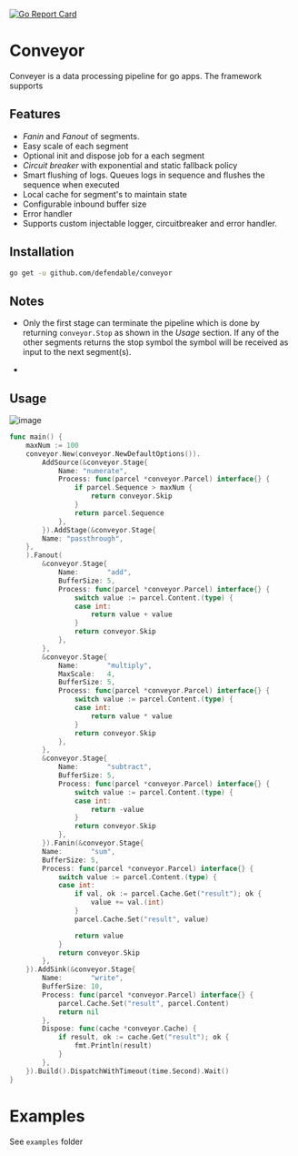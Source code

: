 
[![Go Report Card](https://goreportcard.com/badge/github.com/defendable/conveyor)](https://goreportcard.com/report/github.com/defendable/conveyor)
# Conveyor
Conveyer is a data processing pipeline for go apps. The framework supports  



## Features
* *Fanin* and *Fanout* of segments.
* Easy scale of each segment
* Optional init and dispose job for a each segment
* *Circuit breaker* with exponential and static fallback policy
* Smart flushing of logs. Queues logs in sequence and flushes the sequence when executed
* Local cache for segment's to maintain state
* Configurable inbound buffer size
* Error handler 
* Supports custom injectable logger, circuitbreaker and error handler.

## Installation

```bash
go get -u github.com/defendable/conveyor
```

## Notes
* Only the first stage can terminate the pipeline which is done by returning `conveyor.Stop` as shown in the *Usage* section. If any of the other segments returns the stop symbol the symbol will be received as input to the next segment(s).

* 

## Usage

![image](https://raw.githubusercontent.com/defendable/conveyor/features/readme/docs/images/multistage.png)

```go
func main() {
	maxNum := 100
	conveyor.New(conveyor.NewDefaultOptions()).
		AddSource(&conveyor.Stage{
			Name: "numerate",
			Process: func(parcel *conveyor.Parcel) interface{} {
				if parcel.Sequence > maxNum {
					return conveyor.Skip
				}
				return parcel.Sequence
			},
		}).AddStage(&conveyor.Stage{
		Name: "passthrough",
	},
	).Fanout(
		&conveyor.Stage{
			Name:       "add",
			BufferSize: 5,
			Process: func(parcel *conveyor.Parcel) interface{} {
				switch value := parcel.Content.(type) {
				case int:
					return value + value
				}
				return conveyor.Skip
			},
		},
		&conveyor.Stage{
			Name:       "multiply",
			MaxScale:   4,
			BufferSize: 5,
			Process: func(parcel *conveyor.Parcel) interface{} {
				switch value := parcel.Content.(type) {
				case int:
					return value * value
				}
				return conveyor.Skip
			},
		},
		&conveyor.Stage{
			Name:       "subtract",
			BufferSize: 5,
			Process: func(parcel *conveyor.Parcel) interface{} {
				switch value := parcel.Content.(type) {
				case int:
					return -value
				}
				return conveyor.Skip
			},
		}).Fanin(&conveyor.Stage{
		Name:       "sum",
		BufferSize: 5,
		Process: func(parcel *conveyor.Parcel) interface{} {
			switch value := parcel.Content.(type) {
			case int:
				if val, ok := parcel.Cache.Get("result"); ok {
					value += val.(int)
				}
				parcel.Cache.Set("result", value)

				return value
			}
			return conveyor.Skip
		},
	}).AddSink(&conveyor.Stage{
		Name:       "write",
		BufferSize: 10,
		Process: func(parcel *conveyor.Parcel) interface{} {
			parcel.Cache.Set("result", parcel.Content)
			return nil
		},
		Dispose: func(cache *conveyor.Cache) {
			if result, ok := cache.Get("result"); ok {
				fmt.Println(result)
			}
		},
	}).Build().DispatchWithTimeout(time.Second).Wait()
}
```

# Examples

See `examples` folder